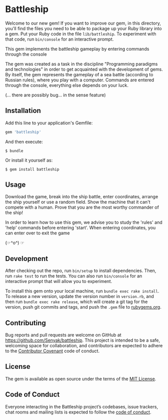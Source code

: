 # Battleship
Welcome to our new gem! If you want to improve our gem, in this directory, you'll find the files you need to be able to package up your Ruby library into a gem. Put your Ruby code in the file `lib/battleship`. To experiment with that code, run `bin/console` for an interactive prompt.

This gem implements the battleship gameplay by entering commands through the console

The gem was created as a task in the discipline "Programming paradigms and technologies" in order to get acquainted with the development of gems.
By itself, the gem represents the gameplay of a sea battle (according to Russian rules), where you play with a computer.
Commands are entered through the console, everything else depends on your luck.

(... there are possibly bug... in the sense feature)

## Installation

Add this line to your application's Gemfile:

```ruby
gem 'battleship'
```

And then execute:

    $ bundle

Or install it yourself as:

    $ gem install battleship

## Usage
Download the game, break into the ship battle, enter coordinates, arrange the ship yourself or use a random field. Show the machine that it can't compete with a human. Prove that you are the most worthy commander of the ship!

In order to learn how to use this gem, we advise you to study the 'rules' and 'help' commands before entering 'start'.
When entering coordinates, you can enter over to exit the game

(⁠☞⁠^⁠o⁠^⁠)⁠ ⁠☞

## Development

After checking out the repo, run `bin/setup` to install dependencies. Then, run `rake test` to run the tests. You can also run `bin/console` for an interactive prompt that will allow you to experiment.

To install this gem onto your local machine, run `bundle exec rake install`. To release a new version, update the version number in `version.rb`, and then run `bundle exec rake release`, which will create a git tag for the version, push git commits and tags, and push the `.gem` file to [rubygems.org](https://rubygems.org).

## Contributing

Bug reports and pull requests are welcome on GitHub at https://github.com/Senyak/battleship. This project is intended to be a safe, welcoming space for collaboration, and contributors are expected to adhere to the [Contributor Covenant](http://contributor-covenant.org) code of conduct.

## License

The gem is available as open source under the terms of the [MIT License](https://opensource.org/licenses/MIT).

## Code of Conduct

Everyone interacting in the Battleship project’s codebases, issue trackers, chat rooms and mailing lists is expected to follow the [code of conduct](https://github.com/[USERNAME]/battleship/blob/master/CODE_OF_CONDUCT.md).
